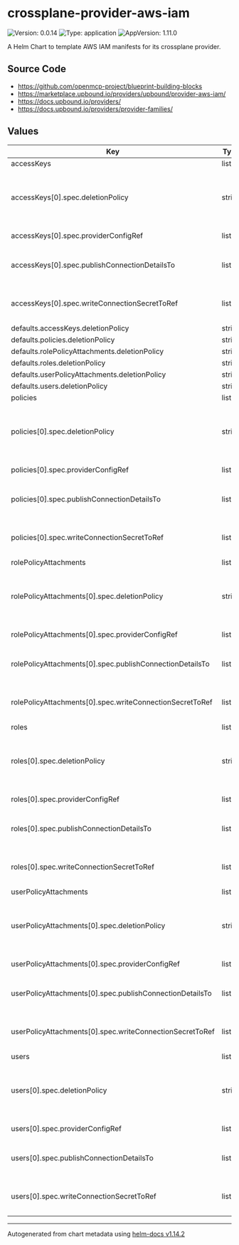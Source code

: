 

# crossplane-provider-aws-iam

![Version: 0.0.14](https://img.shields.io/badge/Version-0.0.14-informational?style=flat-square) ![Type: application](https://img.shields.io/badge/Type-application-informational?style=flat-square) ![AppVersion: 1.11.0](https://img.shields.io/badge/AppVersion-1.11.0-informational?style=flat-square)

A Helm Chart to template AWS IAM manifests for its crossplane provider.

## Source Code

* <https://github.com/openmcp-project/blueprint-building-blocks>
* <https://marketplace.upbound.io/providers/upbound/provider-aws-iam/>
* <https://docs.upbound.io/providers/>
* <https://docs.upbound.io/providers/provider-families/>

## Values

| Key | Type | Default | Description |
|-----|------|---------|-------------|
| accessKeys | list | {} | Official documentation: [AWS IAM Provider](https://marketplace.upbound.io/providers/upbound/provider-aws-iam/v1.11.0) and [Kind: AccessKey](https://marketplace.upbound.io/providers/upbound/provider-aws-iam/v1.11.0/resources/iam.aws.upbound.io/AccessKey/v1beta1) |
| accessKeys[0].spec.deletionPolicy | string | `""` | [DeletionPolicy](https://marketplace.upbound.io/providers/upbound/provider-aws-iam/v1.11.0/resources/iam.aws.upbound.io/User/v1beta1#doc:spec-deletionPolicy) specifies what will happen to the underlying external when this managed resource is deleted - either "Delete" or "Orphan" the external resource. This field is planned to be deprecated in favor of the ManagementPolicies field in a future release. Currently, both could be set independently and non-default values would be honored if the feature flag is enabled. See the design doc for more information: https://github.com/crossplane/crossplane/blob/499895a25d1a1a0ba1604944ef98ac7a1a71f197/design/design-doc-observe-only-resources.md?plain=1#L223 |
| accessKeys[0].spec.providerConfigRef | list | `[]` | ProviderConfigReference specifies how the provider that will be used to create, observe, update, and delete this managed resource should be configured. |
| accessKeys[0].spec.publishConnectionDetailsTo | list | `[]` | PublishConnectionDetailsTo specifies the connection secret config which contains a name, metadata and a reference to secret store config to which any connection details for this managed resource should be written. Connection details frequently include the endpoint, username, and password required to connect to the managed resource. |
| accessKeys[0].spec.writeConnectionSecretToRef | list | `[]` | *optional* - When a Crossplane Provider creates a managed resource it may generate resource-specific details, like usernames, passwords or connection details like an IP address.   Crossplane stores these details in a Kubernetes Secret object specified by the `writeConnectionSecretToRef` values. Learn more about Crossplane concept [Managed Resources Fields](https://docs.crossplane.io/latest/concepts/managed-resources/#writeconnectionsecrettoref)! |
| defaults.accessKeys.deletionPolicy | string | `""` |  |
| defaults.policies.deletionPolicy | string | `""` |  |
| defaults.rolePolicyAttachments.deletionPolicy | string | `""` |  |
| defaults.roles.deletionPolicy | string | `""` |  |
| defaults.userPolicyAttachments.deletionPolicy | string | `""` |  |
| defaults.users.deletionPolicy | string | `""` |  |
| policies | list | {} | Official documentation: [AWS IAM Provider](https://marketplace.upbound.io/providers/upbound/provider-aws-iam/v1.11.0) and [Kind: Policy](https://marketplace.upbound.io/providers/upbound/provider-aws-iam/v1.11.0/resources/iam.aws.upbound.io/Policy/v1beta1) |
| policies[0].spec.deletionPolicy | string | `""` | [DeletionPolicy](https://marketplace.upbound.io/providers/upbound/provider-aws-iam/v1.11.0/resources/iam.aws.upbound.io/User/v1beta1#doc:spec-deletionPolicy) specifies what will happen to the underlying external when this managed resource is deleted - either "Delete" or "Orphan" the external resource. This field is planned to be deprecated in favor of the ManagementPolicies field in a future release. Currently, both could be set independently and non-default values would be honored if the feature flag is enabled. See the design doc for more information: https://github.com/crossplane/crossplane/blob/499895a25d1a1a0ba1604944ef98ac7a1a71f197/design/design-doc-observe-only-resources.md?plain=1#L223 |
| policies[0].spec.providerConfigRef | list | `[]` | ProviderConfigReference specifies how the provider that will be used to create, observe, update, and delete this managed resource should be configured. |
| policies[0].spec.publishConnectionDetailsTo | list | `[]` | PublishConnectionDetailsTo specifies the connection secret config which contains a name, metadata and a reference to secret store config to which any connection details for this managed resource should be written. Connection details frequently include the endpoint, username, and password required to connect to the managed resource. |
| policies[0].spec.writeConnectionSecretToRef | list | `[]` | *optional* - When a Crossplane Provider creates a managed resource it may generate resource-specific details, like usernames, passwords or connection details like an IP address.   Crossplane stores these details in a Kubernetes Secret object specified by the `writeConnectionSecretToRef` values. Learn more about Crossplane concept [Managed Resources Fields](https://docs.crossplane.io/latest/concepts/managed-resources/#writeconnectionsecrettoref)! |
| rolePolicyAttachments | list | {} | Official documentation: [AWS IAM Provider](https://marketplace.upbound.io/providers/upbound/provider-aws-iam/v1.11.0) and [Kind: RolePolicyAttachment](https://marketplace.upbound.io/providers/upbound/provider-aws-iam/v1.11.0/resources/iam.aws.upbound.io/RolePolicyAttachment/v1beta1) |
| rolePolicyAttachments[0].spec.deletionPolicy | string | `""` | [DeletionPolicy](https://marketplace.upbound.io/providers/upbound/provider-aws-iam/v1.11.0/resources/iam.aws.upbound.io/User/v1beta1#doc:spec-deletionPolicy) specifies what will happen to the underlying external when this managed resource is deleted - either "Delete" or "Orphan" the external resource. This field is planned to be deprecated in favor of the ManagementPolicies field in a future release. Currently, both could be set independently and non-default values would be honored if the feature flag is enabled. See the design doc for more information: https://github.com/crossplane/crossplane/blob/499895a25d1a1a0ba1604944ef98ac7a1a71f197/design/design-doc-observe-only-resources.md?plain=1#L223 |
| rolePolicyAttachments[0].spec.providerConfigRef | list | `[]` | ProviderConfigReference specifies how the provider that will be used to create, observe, update, and delete this managed resource should be configured. |
| rolePolicyAttachments[0].spec.publishConnectionDetailsTo | list | `[]` | PublishConnectionDetailsTo specifies the connection secret config which contains a name, metadata and a reference to secret store config to which any connection details for this managed resource should be written. Connection details frequently include the endpoint, username, and password required to connect to the managed resource. |
| rolePolicyAttachments[0].spec.writeConnectionSecretToRef | list | `[]` | *optional* - When a Crossplane Provider creates a managed resource it may generate resource-specific details, like usernames, passwords or connection details like an IP address.   Crossplane stores these details in a Kubernetes Secret object specified by the `writeConnectionSecretToRef` values. Learn more about Crossplane concept [Managed Resources Fields](https://docs.crossplane.io/latest/concepts/managed-resources/#writeconnectionsecrettoref)! |
| roles | list | {} | Official documentation: [AWS IAM Provider](https://marketplace.upbound.io/providers/upbound/provider-aws-iam/v1.11.0) and [Kind: UsRoleer](https://marketplace.upbound.io/providers/upbound/provider-aws-iam/v1.11.0/resources/iam.aws.upbound.io/Role/v1beta1) |
| roles[0].spec.deletionPolicy | string | `""` | [DeletionPolicy](https://marketplace.upbound.io/providers/upbound/provider-aws-iam/v1.11.0/resources/iam.aws.upbound.io/User/v1beta1#doc:spec-deletionPolicy) specifies what will happen to the underlying external when this managed resource is deleted - either "Delete" or "Orphan" the external resource. This field is planned to be deprecated in favor of the ManagementPolicies field in a future release. Currently, both could be set independently and non-default values would be honored if the feature flag is enabled. See the design doc for more information: https://github.com/crossplane/crossplane/blob/499895a25d1a1a0ba1604944ef98ac7a1a71f197/design/design-doc-observe-only-resources.md?plain=1#L223 |
| roles[0].spec.providerConfigRef | list | `[]` | ProviderConfigReference specifies how the provider that will be used to create, observe, update, and delete this managed resource should be configured. |
| roles[0].spec.publishConnectionDetailsTo | list | `[]` | PublishConnectionDetailsTo specifies the connection secret config which contains a name, metadata and a reference to secret store config to which any connection details for this managed resource should be written. Connection details frequently include the endpoint, username, and password required to connect to the managed resource. |
| roles[0].spec.writeConnectionSecretToRef | list | `[]` | *optional* - When a Crossplane Provider creates a managed resource it may generate resource-specific details, like usernames, passwords or connection details like an IP address.   Crossplane stores these details in a Kubernetes Secret object specified by the `writeConnectionSecretToRef` values. Learn more about Crossplane concept [Managed Resources Fields](https://docs.crossplane.io/latest/concepts/managed-resources/#writeconnectionsecrettoref)! |
| userPolicyAttachments | list | {} | Official documentation: [AWS IAM Provider](https://marketplace.upbound.io/providers/upbound/provider-aws-iam/v1.11.0) and [Kind: UserPolicyAttachment](https://marketplace.upbound.io/providers/upbound/provider-aws-iam/v1.11.0/resources/iam.aws.upbound.io/UserPolicyAttachment/v1beta1) |
| userPolicyAttachments[0].spec.deletionPolicy | string | `""` | [DeletionPolicy](https://marketplace.upbound.io/providers/upbound/provider-aws-iam/v1.11.0/resources/iam.aws.upbound.io/User/v1beta1#doc:spec-deletionPolicy) specifies what will happen to the underlying external when this managed resource is deleted - either "Delete" or "Orphan" the external resource. This field is planned to be deprecated in favor of the ManagementPolicies field in a future release. Currently, both could be set independently and non-default values would be honored if the feature flag is enabled. See the design doc for more information: https://github.com/crossplane/crossplane/blob/499895a25d1a1a0ba1604944ef98ac7a1a71f197/design/design-doc-observe-only-resources.md?plain=1#L223 |
| userPolicyAttachments[0].spec.providerConfigRef | list | `[]` | ProviderConfigReference specifies how the provider that will be used to create, observe, update, and delete this managed resource should be configured. |
| userPolicyAttachments[0].spec.publishConnectionDetailsTo | list | `[]` | PublishConnectionDetailsTo specifies the connection secret config which contains a name, metadata and a reference to secret store config to which any connection details for this managed resource should be written. Connection details frequently include the endpoint, username, and password required to connect to the managed resource. |
| userPolicyAttachments[0].spec.writeConnectionSecretToRef | list | `[]` | *optional* - When a Crossplane Provider creates a managed resource it may generate resource-specific details, like usernames, passwords or connection details like an IP address.   Crossplane stores these details in a Kubernetes Secret object specified by the `writeConnectionSecretToRef` values. Learn more about Crossplane concept [Managed Resources Fields](https://docs.crossplane.io/latest/concepts/managed-resources/#writeconnectionsecrettoref)! |
| users | list | {} | Official documentation: [AWS IAM Provider](https://marketplace.upbound.io/providers/upbound/provider-aws-iam/v1.11.0) and [Kind: User](https://marketplace.upbound.io/providers/upbound/provider-aws-iam/v1.11.0/resources/iam.aws.upbound.io/User/v1beta1) |
| users[0].spec.deletionPolicy | string | `""` | [DeletionPolicy](https://marketplace.upbound.io/providers/upbound/provider-aws-iam/v1.11.0/resources/iam.aws.upbound.io/User/v1beta1#doc:spec-deletionPolicy) specifies what will happen to the underlying external when this managed resource is deleted - either "Delete" or "Orphan" the external resource. This field is planned to be deprecated in favor of the ManagementPolicies field in a future release. Currently, both could be set independently and non-default values would be honored if the feature flag is enabled. See the design doc for more information: https://github.com/crossplane/crossplane/blob/499895a25d1a1a0ba1604944ef98ac7a1a71f197/design/design-doc-observe-only-resources.md?plain=1#L223 |
| users[0].spec.providerConfigRef | list | `[]` | ProviderConfigReference specifies how the provider that will be used to create, observe, update, and delete this managed resource should be configured. |
| users[0].spec.publishConnectionDetailsTo | list | `[]` | PublishConnectionDetailsTo specifies the connection secret config which contains a name, metadata and a reference to secret store config to which any connection details for this managed resource should be written. Connection details frequently include the endpoint, username, and password required to connect to the managed resource. |
| users[0].spec.writeConnectionSecretToRef | list | `[]` | *optional* - When a Crossplane Provider creates a managed resource it may generate resource-specific details, like usernames, passwords or connection details like an IP address.   Crossplane stores these details in a Kubernetes Secret object specified by the `writeConnectionSecretToRef` values. Learn more about Crossplane concept [Managed Resources Fields](https://docs.crossplane.io/latest/concepts/managed-resources/#writeconnectionsecrettoref)! |

----------------------------------------------
Autogenerated from chart metadata using [helm-docs v1.14.2](https://github.com/norwoodj/helm-docs/releases/v1.14.2)